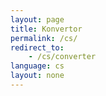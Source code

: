 ```yaml
---
layout: page
title: Konvertor
permalink: /cs/
redirect_to: 
    - /cs/converter
language: cs
layout: none
---
```

